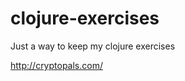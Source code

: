 clojure-exercises
=================

Just a way to keep my clojure exercises


http://cryptopals.com/
